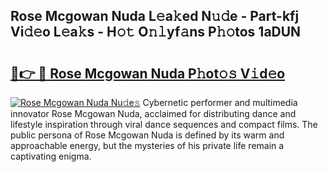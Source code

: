 ## Rose Mcgowan Nuda L𝚎a𝚔ed N𝚞𝚍e - Part-kfj Vi𝚍𝚎o L𝚎a𝚔s - H𝚘𝚝 O𝚗𝚕yf𝚊ns P𝚑𝚘tos 1aDUN

# <h2><a href="http://kf45mj.oniu.top/?m=Rose+Mcgowan+Nuda">🔗👉 🔴 Rose Mcgowan Nuda P𝚑ot𝚘𝚜 V𝚒d𝚎o</a></h2>

[![Rose Mcgowan Nuda Nu𝚍e𝚜](https://i.imgur.com/0qMVB7G.gif)](http://kf45mj.oniu.top/?m=Rose+Mcgowan+Nuda)
Cybernetic performer and multimedia innovator Rose Mcgowan Nuda, acclaimed for distributing dance and lifestyle inspiration through viral dance sequences and compact films. The public persona of Rose Mcgowan Nuda is defined by its warm and approachable energy, but the mysteries of his private life remain a captivating enigma.  
